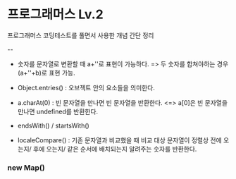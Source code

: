 # 프로그래머스 Lv.2
프로그래머스 코딩테스트를 풀면서 사용한 개념 간단 정리

--

- 숫자를 문자열로 변환할 때 a+''로 표현이 가능하다.
  => 두 숫자를 합쳐야하는 경우 (a+''+b)로 표현 가능.

- Object.entries() : 오브젝트 안의 요소들을 의미한다.

- a.charAt(0) : 빈 문자열을 만나면 빈 문자열을 반환한다. <=> a[0]은 빈 문자열을 만나면 undefined를 반환한다.

- endsWith() / startsWith()

- localeCompare() : 기존 문자열과 비교했을 때 비교 대상 문자열이 정렬상 전에 오는지/ 후에 오는지/ 같은 순서에 배치되는지 알려주는 숫자를 반환한다.

### new Map()
